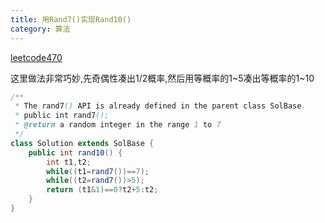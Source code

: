 ```yaml
---
title: 用Rand7()实现Rand10()
category: 算法
---
```


[leetcode470](https://leetcode.cn/problems/implement-rand10-using-rand7/)

这里做法非常巧妙,先奇偶性凑出1/2概率,然后用等概率的1~5凑出等概率的1~10

<!--more-->

```java
/**
 * The rand7() API is already defined in the parent class SolBase.
 * public int rand7();
 * @return a random integer in the range 1 to 7
 */
class Solution extends SolBase {
    public int rand10() {
        int t1,t2;
        while((t1=rand7())==7);
        while((t2=rand7())>5);
        return (t1&1)==0?t2+5:t2;
    }
}
```

